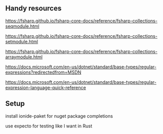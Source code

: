 ## Handy resources

https://fsharp.github.io/fsharp-core-docs/reference/fsharp-collections-seqmodule.html

https://fsharp.github.io/fsharp-core-docs/reference/fsharp-collections-setmodule.html

https://fsharp.github.io/fsharp-core-docs/reference/fsharp-collections-arraymodule.html

https://docs.microsoft.com/en-us/dotnet/standard/base-types/regular-expressions?redirectedfrom=MSDN

https://docs.microsoft.com/en-us/dotnet/standard/base-types/regular-expression-language-quick-reference

## Setup

install ionide-paket for nuget package completions

use expecto for testing like I want in Rust
